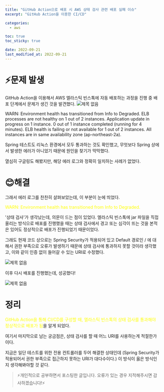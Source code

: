 ```yaml
---
title: "GitHub Action으로 배포 시 AWS 상태 검사 관련 배포 실패 이슈"
excerpt: "GitHub Action을 이용한 CI/CD"

categories:
  - aws

toc: true
toc_sticky: true

date: 2022-09-21
last_modified_at: 2022-09-21
---
```


# ⚡문제 발생

GitHub Action을 이용해서 AWS 엘라스틱 빈스톡에 자동 배포하는 과정을 진행 중 배포 단계에서 문제가 생긴 것을 발견했다.
![제목 없음](https://user-images.githubusercontent.com/66549638/191302150-54df03f4-7040-4f49-b34d-b7072cebec57.png)

WARN: Environment health has transitioned from Info to Degraded. ELB processes are not healthy on 1 out of 2 instances. Application update in progress on 1 instance. 0 out of 1 instance completed (running for 4 minutes). ELB health is failing or not available for 1 out of 2 instances. All instances are in same availability zone (ap-northeast-2a).

Spring 테스트도 리눅스 환경에서 모두 통과하는 것도 확인했고, 무엇보다 Spring 상에서 발생한 에러가 아니었기 때문에 원인을 찾기가 막막했다.

열심히 구글링도 해봤지만, 해당 에러 로그와 정확히 일치하는 사례가 없었다.

# 😊해결

그래서 에러 로그를 찬찬히 살펴보았는데, 이 부분이 눈에 띄었다.

<span style="color:yellow">WARN: Environment health has transitioned from Info to Degraded.</span>

'상태 검사'가 생각났는데, 의문이 드는 점이 있었다. 엘라스틱 빈스톡에 jar 파일을 직접 올리는 방식으로 배포를 진행했을 때는 상태 검사에서 경고 또는 심각이 뜨는 것을 본적은 있어도 정상적으로 배포가 진행되었기 때문이었다.

그래도 현재 코드 상으로는 Spring Security가 적용되어 있고 Default 경로인 / 에 대해서 권한 부족으로 오류가 발생하기 때문에 상태 검사에 통과하지 못할 것이라 생각했고, 이와 같이 인증 없이 들어갈 수 있는 URI로 수정했다. 

![제목 없음](https://user-images.githubusercontent.com/66549638/191303575-6941c326-654b-4f58-9f70-6386bd29da5f.png)

이후 다시 배포를 진행했는데, 성공했다!

![제목 없음](https://user-images.githubusercontent.com/66549638/191304394-992eab65-018b-40b2-9298-9284b03801c6.png)

# 정리
<span style="color:yellow">GitHub Action을 통해 CI/CD를 구성할 때, 엘라스틱 빈스톡의 상태 검사를 통과해야 정상적으로 배포가 됨</span>을 알게 되었다.

여기서 마지막으로 남는 궁금점은, 상태 검사를 할 때 어느 URI를 사용하는게 적절한가 이다.

지금은 일단 테스트를 위한 전용 컨트롤러를 두어 해결한 상태인데 (Spring Security가 적용되어서 권한 부족으로 접근하지 못하는 URI가 대다수이다.) 이 방식이 옳은 방식인지 생각해봐야할 것 같다.




> ⚡개인적으로 공부하면서 포스팅한 글입니다. 오류가 있는 경우 지적해주시면 감사하겠습니다!⚡
